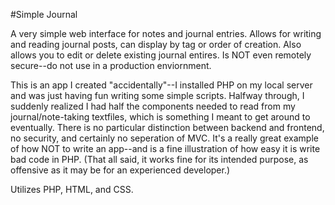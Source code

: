 #Simple Journal

A very simple web interface for notes and journal entries. Allows for writing and reading journal posts, can display by tag or order of creation. Also allows you to edit or delete existing journal entires. Is NOT even remotely secure--do not use in a production enviornment.

This is an app I created "accidentally"--I installed PHP on my local server and was just having fun writing some simple scripts. Halfway through, I suddenly realized I had half the components needed to read from my journal/note-taking textfiles, which is something I meant to get around to eventually. There is no particular distinction between backend and frontend, no security, and certainly no seperation of MVC. It's a really great example of how NOT to write an app--and is a fine illustration of how easy it is write bad code in PHP. (That all said, it works fine for its intended purpose, as offensive as it may be for an experienced developer.)

Utilizes PHP, HTML, and CSS.